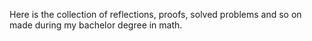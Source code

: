 Here is the collection of reflections, proofs, solved problems and so on made during my bachelor degree in math. 
